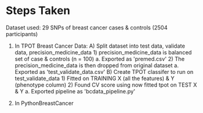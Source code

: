 # Steps Taken

Dataset used: 29 SNPs of breast cancer cases & controls (2504 participants)

1. In TPOT Breast Cancer Data:
	A) Split dataset into test data, validate data, precision_medicine_data
		1) precision_medicine_data is balanced set of case & controls (n = 100)
			a. Exported as 'premed.csv'
		2) The precision_medicine_data is then dropped from original dataset
			a. Exported as 'test_validate_data.csv'
	B) Create TPOT classifer to run on test_validate_data 
		1) Fitted on TRAINING X (all the features) & Y (phenotype column)
		2) Found CV score using now fitted tpot on TEST X & Y
			a. Exported pipeline as 'bcdata_pipeline.py'

2. In PythonBreastCancer